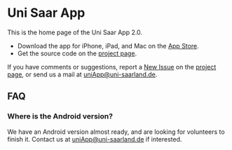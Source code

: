 # Uni Saar App

This is the home page of the Uni Saar App 2.0.

* Download the app for iPhone, iPad, and Mac on the [App Store](https://apps.apple.com/app/uni-saar/id736099223]).
* Get the source code on the [project page](https://github.com/AliHassany/UniSaarApp/).

If you have comments or suggestions, report a [New Issue](https://github.com/AliHassany/UniSaarApp/issues) on the
[project page](https://github.com/AliHassany/UniSaarApp/), or send us a mail at 
<uniApp@uni-saarland.de>.


## FAQ

### Where is the Android version?

We have an Android version almost ready, and are looking for volunteers to finish it. Contact us at <uniApp@uni-saarland.de> if interested.
